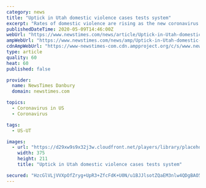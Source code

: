 ```yaml
---
category: news
title: "Uptick in Utah domestic violence cases tests system"
excerpt: "Rates of domestic violence are rising as the new coronavirus confines many Utahns to their homes, stretching resources for victims and stoking concerns among law enforcers as judges decline to order some arrests."
publishedDateTime: 2020-05-09T14:46:00Z
webUrl: "https://www.newstimes.com/news/article/Uptick-in-Utah-domestic-violence-cases-tests-15258776.php"
ampWebUrl: "https://www.newstimes.com/news/amp/Uptick-in-Utah-domestic-violence-cases-tests-15258776.php"
cdnAmpWebUrl: "https://www-newstimes-com.cdn.ampproject.org/c/s/www.newstimes.com/news/amp/Uptick-in-Utah-domestic-violence-cases-tests-15258776.php"
type: article
quality: 60
heat: 60
published: false

provider:
  name: NewsTimes Danbury
  domain: newstimes.com

topics:
  - Coronavirus in US
  - Coronavirus

tags:
  - US-UT

images:
  - url: "https://d29xw9s9x32j3w.cloudfront.net/players/library/placeholder.png"
    width: 375
    height: 211
    title: "Uptick in Utah domestic violence cases tests system"

secured: "HzcGlVLjVVXpOfZryg+UpR3+ZfcFdK+U0N/u1BJJlsotZQaEM3nlw4QDgBAO5LmVlodVp3Lk8UJO4EaMJBKfvAwXBK2Et/27wgXZzVffUQDKQYcyK8LyZr7ohpWsqyz7CgiKNjkkrBVVs5zQBA8Bm1TuuMPpEln8Syb7tDySQ5xVLr74DDG3g1oir7jjw1C745ZBwoUTY6FsQLQCUv0Mb/i9XmVrvr2mtP01WVwigN5aWcRuga+0cp4CkuedflaGRpw7iStD3GgKNPMp94sPVQlHNQKfmWFTF8Qvs9x7UEvkCivEWzt+Cpa/GWcozMIk;SbK+SijiLVbyMBfrquoz3Q=="
---
```


